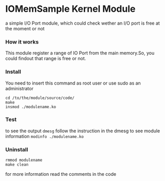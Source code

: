 # IOMemSample Kernel Module

a simple I/O Port module, which could check wether an I/O port is free at the moment or not


### How it works
This module register a range of IO Port from the main memory.So, you could findout that range is free or not.


### Install
You need to insert this command as root user or use sudo as an administrator
```
cd /to/the/module/source/code/
make
insmod ./modulename.ko
```

### Test
to see the output `dmesg`
follow the instruction in the dmesg
to see module information `modinfo ./modulename.ko`


### Uninstall
```
rmmod modulename
make clean
```

for more information read the comments in the code
